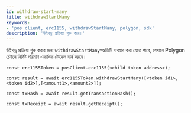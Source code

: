 ```yaml
---
id: withdraw-start-many
title: withdrawStartMany
keywords:
- 'pos client, erc1155, withdrawStartMany, polygon, sdk'
description: 'উইথড্র প্রক্রিয়া শুরু করে।'
---
```


উইথড্র প্রক্রিয়া শুরু করার জন্য `withdrawStartMany`পদ্ধতিটি ব্যবহার করা যেতে পারে, যেখানে Polygon চেইনে নির্দিষ্ট পরিমাণ একাধিক টোকেন বার্ন করবে।

```
const erc1155Token = posClient.erc1155(<child token address>);

const result = await erc1155Token.withdrawStartMany([<token id1>, <token id2>],[<amount1>,<amount2>]);

const txHash = await result.getTransactionHash();

const txReceipt = await result.getReceipt();

```
